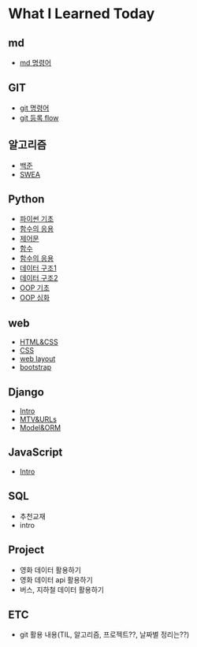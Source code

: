 # What I Learned Today

## md
 - [md 명령어](md_command.md)

## GIT
 - [git 명령어](git/git_command.md)
 - [git 등록 flow](git/git_flow.md)
 
## 알고리즘
 - [백준](100joon.md)
 - [SWEA](swea.md)
 
## Python
 - [파이썬 기초](python/Day01_파이썬기초.ipynb)
 - [함수의 응용](python/python_built_in_func.md)
 - [제어문](python/Day02_제어문.ipynb)
 - [함수](python/Day03_함수.ipynb)
 - [함수의 응용](python/Day04_함수응용.ipynb)
 - [데이터 구조1](python/Day05_데이터구조.ipynb)
 - [데이터 구조2](python/Day06_데이터구조.ipynb)
 - [OOP 기초](python/Day07_OOP_기초.ipynb)
 - [OOP 심화](python/Day08_OOP_예외처리.ipynb)

## web
 - [HTML&CSS](web/day1_html&css.md)
 - [CSS](web/day2_css.md)
 - [web layout](web/day3_web_layout.md)
 - [bootstrap](web/day4_bootstrap.md)

## Django
 - [Intro](Django/Day1_Intro.md)
 - [MTV&URLs](Django/Day2_MTV%26URLs.md)
 - [Model&ORM](Django/Day3_Model%26ORM.md)
 
## JavaScript
 - [Intro](javascript/Intro.md)
 
## SQL
 - 추천교재
 - intro

## Project
 - 영화 데이터 활용하기
 - 영화 데이터 api 활용하기
 - 버스, 지하철 데이터 활용하기
 
## ETC
 - git 활용 내용(TIL, 알고리즘, 프로젝트??, 날짜별 정리는??)
